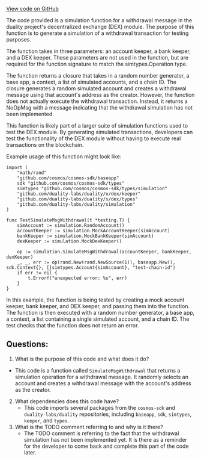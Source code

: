 [View code on GitHub](https://github.com/duality-labs/duality/dex/simulation/withdrawl.go)

The code provided is a simulation function for a withdrawal message in the duality project's decentralized exchange (DEX) module. The purpose of this function is to generate a simulation of a withdrawal transaction for testing purposes. 

The function takes in three parameters: an account keeper, a bank keeper, and a DEX keeper. These parameters are not used in the function, but are required for the function signature to match the simtypes.Operation type. 

The function returns a closure that takes in a random number generator, a base app, a context, a list of simulated accounts, and a chain ID. The closure generates a random simulated account and creates a withdrawal message using that account's address as the creator. However, the function does not actually execute the withdrawal transaction. Instead, it returns a NoOpMsg with a message indicating that the withdrawal simulation has not been implemented. 

This function is likely part of a larger suite of simulation functions used to test the DEX module. By generating simulated transactions, developers can test the functionality of the DEX module without having to execute real transactions on the blockchain. 

Example usage of this function might look like:

```
import (
    "math/rand"
    "github.com/cosmos/cosmos-sdk/baseapp"
    sdk "github.com/cosmos/cosmos-sdk/types"
    simtypes "github.com/cosmos/cosmos-sdk/types/simulation"
    "github.com/duality-labs/duality/x/dex/keeper"
    "github.com/duality-labs/duality/x/dex/types"
    "github.com/duality-labs/duality/simulation"
)

func TestSimulateMsgWithdrawal(t *testing.T) {
    simAccount := simulation.RandomAccount()
    accountKeeper := simulation.MockAccountKeeper(simAccount)
    bankKeeper := simulation.MockBankKeeper(simAccount)
    dexKeeper := simulation.MockDexKeeper()

    op := simulation.SimulateMsgWithdrawal(accountKeeper, bankKeeper, dexKeeper)
    _, _, err := op(rand.New(rand.NewSource(1)), baseapp.New(), sdk.Context{}, []simtypes.Account{simAccount}, "test-chain-id")
    if err != nil {
        t.Errorf("unexpected error: %s", err)
    }
}
```

In this example, the function is being tested by creating a mock account keeper, bank keeper, and DEX keeper, and passing them into the function. The function is then executed with a random number generator, a base app, a context, a list containing a single simulated account, and a chain ID. The test checks that the function does not return an error.
## Questions: 
 1. What is the purpose of this code and what does it do?
   - This code is a function called `SimulateMsgWithdrawal` that returns a simulation operation for a withdrawal message. It randomly selects an account and creates a withdrawal message with the account's address as the creator.
2. What dependencies does this code have?
   - This code imports several packages from the `cosmos-sdk` and `duality-labs/duality` repositories, including `baseapp`, `sdk`, `simtypes`, `keeper`, and `types`.
3. What is the TODO comment referring to and why is it there?
   - The TODO comment is referring to the fact that the withdrawal simulation has not been implemented yet. It is there as a reminder for the developer to come back and complete this part of the code later.